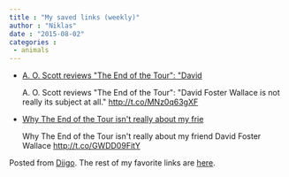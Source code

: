 ```yaml
---
title : "My saved links (weekly)"
author : "Niklas"
date : "2015-08-02"
categories : 
 - animals
---
```


- [A. O. Scott reviews "The End of the Tour": "David](http://trib.al/WLPuWlZ)
    
    A. O. Scott reviews "The End of the Tour": "David Foster Wallace is not really its subject at all." http://t.co/MNz0q63gXF
    
- [Why The End of the Tour isn't really about my frie](http://trib.al/HCwvrfq)
    
    Why The End of the Tour isn't really about my friend David Foster Wallace http://t.co/GWDD09FitY
    

Posted from [Diigo](https://www.diigo.com). The rest of my favorite links are [here](https://www.diigo.com/user/npivic).
